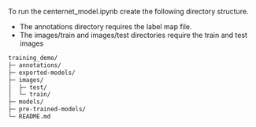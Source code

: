 To run the centernet_model.ipynb create the following directory structure. 

- The annotations directory requires the label map file. 
- The images/train and images/test directories require the train and test images 

```bash
training_demo/
├─ annotations/
├─ exported-models/
├─ images/
│  ├─ test/
│  └─ train/
├─ models/
├─ pre-trained-models/
└─ README.md
```
